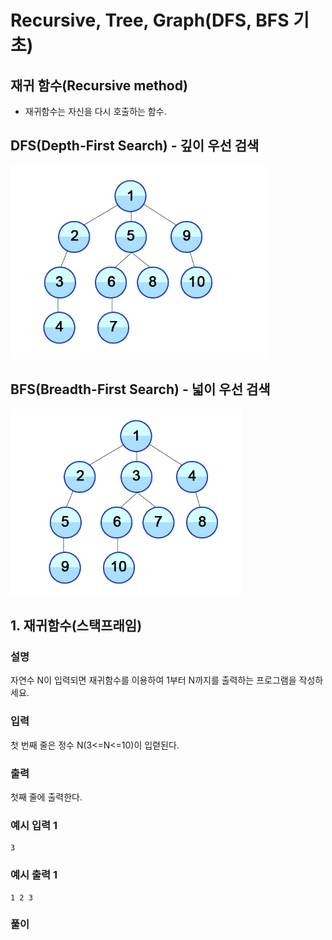 # Recursive, Tree, Graph(DFS, BFS 기초)

## 재귀 함수(Recursive method)
- 재귀함수는 자신을 다시 호출하는 함수.

## DFS(Depth-First Search) - 깊이 우선 검색


![](https://github.com/dididiri1/java-algorithm/blob/main/study/images/07_01.png?raw=true)
 
## BFS(Breadth-First Search) - 넓이 우선 검색

![](https://github.com/dididiri1/java-algorithm/blob/main/study/images/07_02.png?raw=true)


## 1. 재귀함수(스택프래임)

### 설명
자연수 N이 입력되면 재귀함수를 이용하여 1부터 N까지를 출력하는 프로그램을 작성하세요.

### 입력
첫 번째 줄은 정수 N(3<=N<=10)이 입렫된다.

### 출력
첫째 줄에 출력한다.

### 예시 입력 1
```
3
```
### 예시 출력 1
```
1 2 3
```

### 풀이
``` java

```
